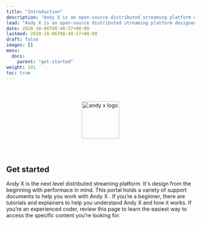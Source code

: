 ```yaml
---
title: "Introduction"
description: "Andy X is an open-source distributed streaming platform designed to deliver the best performance possible for high-performance data pipelines, streaming analytics, streaming between microservices and data integrations."
lead: "Andy X is an open-source distributed streaming platform designed to deliver the best performance possible for high-performance data pipelines, streaming analytics, streaming between microservices and data integrations."
date: 2020-10-06T08:48:57+00:00
lastmod: 2020-10-06T08:48:57+00:00
draft: false
images: []
menu:
  docs:
    parent: "get-started"
weight: 101
toc: true
---
```


<center><img src="https://buildersoftdev.github.io/andyx-docs/images/T1.png" style="height:100px; margin-top: 40px; margin-bottom: 40px" alt="andy x logo" align="middle"></center>

## Get started

Andy X is the next level distributed streaming platform. It's design from the beginning with performace in mind. This portal holds a variety of support documents to help you work with Andy X . If you’re a beginner, there are tutorials and explainers to help you understand Andy X and how it works. If you’re an experienced coder, review this page to learn the easiest way to access the specific content you’re looking for.

